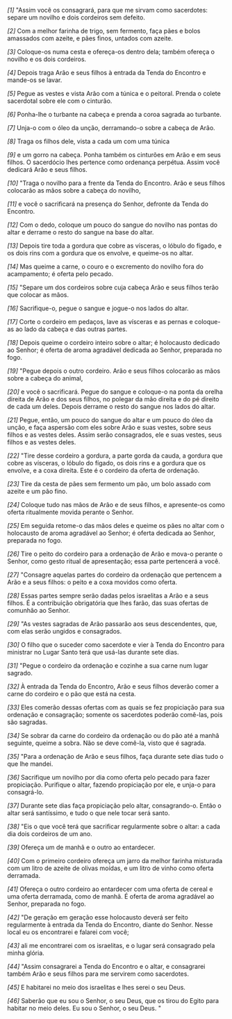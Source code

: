 *[1]* "Assim você os consagrará, para que me sirvam como sacerdotes: separe um novilho e dois cordeiros sem defeito.

*[2]* Com a melhor farinha de trigo, sem fermento, faça pães e bolos amassados com azeite, e pães finos, untados com azeite.

*[3]* Coloque-os numa cesta e ofereça-os dentro dela; também ofereça o novilho e os dois cordeiros.

*[4]* Depois traga Arão e seus filhos à entrada da Tenda do Encontro e mande-os se lavar.

*[5]* Pegue as vestes e vista Arão com a túnica e o peitoral. Prenda o colete sacerdotal sobre ele com o cinturão.

*[6]* Ponha-lhe o turbante na cabeça e prenda a coroa sagrada ao turbante.

*[7]* Unja-o com o óleo da unção, derramando-o sobre a cabeça de Arão.

*[8]* Traga os filhos dele, vista a cada um com uma túnica

*[9]* e um gorro na cabeça. Ponha também os cinturões em Arão e em seus filhos. O sacerdócio lhes pertence como ordenança perpétua. Assim você dedicará Arão e seus filhos.

*[10]* "Traga o novilho para a frente da Tenda do Encontro. Arão e seus filhos colocarão as mãos sobre a cabeça do novilho,

*[11]* e você o sacrificará na presença do Senhor, defronte da Tenda do Encontro.

*[12]* Com o dedo, coloque um pouco do sangue do novilho nas pontas do altar e derrame o resto do sangue na base do altar.

*[13]* Depois tire toda a gordura que cobre as vísceras, o lóbulo do fígado, e os dois rins com a gordura que os envolve, e queime-os no altar.

*[14]* Mas queime a carne, o couro e o excremento do novilho fora do acampamento; é oferta pelo pecado.

*[15]* "Separe um dos cordeiros sobre cuja cabeça Arão e seus filhos terão que colocar as mãos.

*[16]* Sacrifique-o, pegue o sangue e jogue-o nos lados do altar.

*[17]* Corte o cordeiro em pedaços, lave as vísceras e as pernas e coloque-as ao lado da cabeça e das outras partes.

*[18]* Depois queime o cordeiro inteiro sobre o altar; é holocausto dedicado ao Senhor; é oferta de aroma agradável dedicada ao Senhor, preparada no fogo.

*[19]* "Pegue depois o outro cordeiro. Arão e seus filhos colocarão as mãos sobre a cabeça do animal,

*[20]* e você o sacrificará. Pegue do sangue e coloque-o na ponta da orelha direita de Arão e dos seus filhos, no polegar da mão direita e do pé direito de cada um deles. Depois derrame o resto do sangue nos lados do altar.

*[21]* Pegue, então, um pouco do sangue do altar e um pouco do óleo da unção, e faça aspersão com eles sobre Arão e suas vestes, sobre seus filhos e as vestes deles. Assim serão consagrados, ele e suas vestes, seus filhos e as vestes deles.

*[22]* "Tire desse cordeiro a gordura, a parte gorda da cauda, a gordura que cobre as vísceras, o lóbulo do fígado, os dois rins e a gordura que os envolve, e a coxa direita. Este é o cordeiro da oferta de ordenação.

*[23]* Tire da cesta de pães sem fermento um pão, um bolo assado com azeite e um pão fino.

*[24]* Coloque tudo nas mãos de Arão e de seus filhos, e apresente-os como oferta ritualmente movida perante o Senhor.

*[25]* Em seguida retome-o das mãos deles e queime os pães no altar com o holocausto de aroma agradável ao Senhor; é oferta dedicada ao Senhor, preparada no fogo.

*[26]* Tire o peito do cordeiro para a ordenação de Arão e mova-o perante o Senhor, como gesto ritual de apresentação; essa parte pertencerá a você.

*[27]* "Consagre aquelas partes do cordeiro da ordenação que pertencem a Arão e a seus filhos: o peito e a coxa movidos como oferta.

*[28]* Essas partes sempre serão dadas pelos israelitas a Arão e a seus filhos. É a contribuição obrigatória que lhes farão, das suas ofertas de comunhão ao Senhor.

*[29]* "As vestes sagradas de Arão passarão aos seus descendentes, que, com elas serão ungidos e consagrados.

*[30]* O filho que o suceder como sacerdote e vier à Tenda do Encontro para ministrar no Lugar Santo terá que usá-las durante sete dias.

*[31]* "Pegue o cordeiro da ordenação e cozinhe a sua carne num lugar sagrado.

*[32]* À entrada da Tenda do Encontro, Arão e seus filhos deverão comer a carne do cordeiro e o pão que está na cesta.

*[33]* Eles comerão dessas ofertas com as quais se fez propiciação para sua ordenação e consagração; somente os sacerdotes poderão comê-las, pois são sagradas.

*[34]* Se sobrar da carne do cordeiro da ordenação ou do pão até a manhã seguinte, queime a sobra. Não se deve comê-la, visto que é sagrada.

*[35]* "Para a ordenação de Arão e seus filhos, faça durante sete dias tudo o que lhe mandei.

*[36]* Sacrifique um novilho por dia como oferta pelo pecado para fazer propiciação. Purifique o altar, fazendo propiciação por ele, e unja-o para consagrá-lo.

*[37]* Durante sete dias faça propiciação pelo altar, consagrando-o. Então o altar será santíssimo, e tudo o que nele tocar será santo.

*[38]* "Eis o que você terá que sacrificar regularmente sobre o altar: a cada dia dois cordeiros de um ano.

*[39]* Ofereça um de manhã e o outro ao entardecer.

*[40]* Com o primeiro cordeiro ofereça um jarro da melhor farinha misturada com um litro de azeite de olivas moídas, e um litro de vinho como oferta derramada.

*[41]* Ofereça o outro cordeiro ao entardecer com uma oferta de cereal e uma oferta derramada, como de manhã. É oferta de aroma agradável ao Senhor, preparada no fogo.

*[42]* "De geração em geração esse holocausto deverá ser feito regularmente à entrada da Tenda do Encontro, diante do Senhor. Nesse local eu os encontrarei e falarei com você;

*[43]* ali me encontrarei com os israelitas, e o lugar será consagrado pela minha glória.

*[44]* "Assim consagrarei a Tenda do Encontro e o altar, e consagrarei também Arão e seus filhos para me servirem como sacerdotes.

*[45]* E habitarei no meio dos israelitas e lhes serei o seu Deus.

*[46]* Saberão que eu sou o Senhor, o seu Deus, que os tirou do Egito para habitar no meio deles. Eu sou o Senhor, o seu Deus. "

